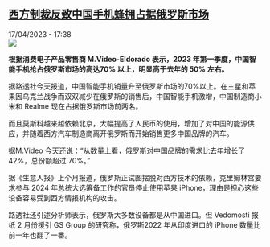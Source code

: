 <!--1681746301000-->
[西方制裁反致中国手机蜂拥占据俄罗斯市场](https://www.rfi.fr/cn/%E4%B8%AD%E5%9B%BD/20230417-%E8%A5%BF%E6%96%B9%E5%88%B6%E8%A3%81%E5%8F%8D%E8%87%B4%E4%B8%AD%E5%9B%BD%E6%89%8B%E6%9C%BA%E8%9C%82%E6%8B%A5%E5%8D%A0%E6%8D%AE%E4%BF%84%E7%BD%97%E6%96%AF%E5%B8%82%E5%9C%BA)
------

<div>17/04/2023 - 17:38</div><img src="https://s.rfi.fr/media/display/e3ccbb5a-dd35-11ed-912d-005056a90321/w:1280/p:16x9/xmt%29.jpg"><p><strong>根据消费电子产品零售商 M.Video-Eldorado 表示，2023 年第一季度，中国智能手机抢占俄罗斯市场的高达70% 以上，明显高于去年的 50% 左右。                    </strong></p><div><p>据路透社今天报道，中国智能手机销量升至俄罗斯市场的70%以上。在三星和苹果因乌克兰战争而双双减少在俄罗斯的销售后，中国智能手机激增，中国制造商小米和 Realme 现在占据俄罗斯市场前两名。</p><p>而且莫斯科越来越依赖北京，大幅提高了人民币的使用，增加了对中国的能源供应，并随着西方汽车制造商离开俄罗斯而开始销售更多中国品牌的汽车。</p><p>据M.Video 今天还说：“从数量上看，俄罗斯对中国品牌的需求比去年增长了 42%，总份额超过 70%。”</p><p>据《生意人报》上个月报道，俄罗斯正试图摆脱对西方技术的依赖，克里姆林宫要求参与 2024 年总统大选筹备工作的官员停止使用苹果 iPhone，理由是担心这些设备容易受到西方情报机构的攻击。</p><p>路透社还引述分析师表示，俄罗斯大多数设备都是从中国进口。但 Vedomosti 报纸 2 月份援引 GS Group 的研究称，俄罗斯2022 年从印度进口的 iPhone 数量比前一年也翻了一番。</p><div data-selfpromo-newsletter></div><div data-selfpromo-app></div></div>

